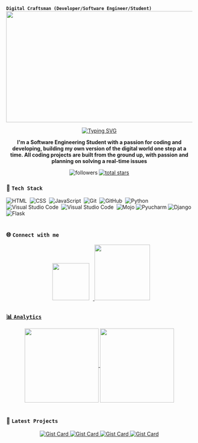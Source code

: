 **`Digital Craftsman (Developer/Software Engineer/Student)`**
<a href="https://github.com/TsvetanG2"><img align="center" width="1000" height="300" src="https://github.com/user-attachments/assets/f4adb371-cb00-4d6a-8ab6-60fea3feaf76?raw=true"></a>

<p align="center">
  <a href="https://git.io/typing-svg"><img src="https://readme-typing-svg.herokuapp.com?font=Fira+Code&pause=1000&color=D371EF&random=true&width=300&lines=A+Python+Developer;A+Django+Developer;A+Student;An+Enthusiast&center=true&width=600&height=100"" alt="Typing SVG" /></a>
</p>

<p align="center">
  <strong>I'm a Software Engineering Student with a passion for coding and developing, building my own version of the digital world one step at a time. All coding projects are built from the ground up, with passion and planning on solving a real-time issues</strong>
</p>

   <p align="center">
         <img alt="followers" title="Follow me on Github" src="https://custom-icon-badges.demolab.com/github/followers/TsvetanG2?color=8B0000&labelColor=000000&style=for-the-badge&logo=person-add&label=Followers&logoColor=white"/></a>
      <a href="https://github.com/TsvetanG2?tab=repositories&sort=stargazers">
         <img alt="total stars" title="Total stars on GitHub" src="https://custom-icon-badges.demolab.com/github/stars/TsvetanG2?color=800080&style=for-the-badge&labelColor=000000&logo=star"/></a>
   </p>

### 🧰&nbsp;**`Tech Stack`**

![HTML](https://img.shields.io/badge/-HTML-05122A?style=flat&logo=HTML5)&nbsp;
![CSS](https://img.shields.io/badge/-CSS-05122A?style=flat&logo=CSS3&logoColor=1572B6)&nbsp;
![JavaScript](https://img.shields.io/badge/-JavaScript-05122A?style=flat&logo=javascript)&nbsp;
![Git](https://img.shields.io/badge/-Git-05122A?style=flat&logo=git)&nbsp;
![GitHub](https://img.shields.io/badge/-GitHub-05122A?style=flat&logo=github)&nbsp;
![Python](https://img.shields.io/badge/python-%23150458.svg?style=flat&logo=python&logoColor=white)
![Visual Studio Code](https://img.shields.io/badge/-Visual%20Studio%20Code-05122A?style=flat&logo=visual-studio-code&logoColor=007ACC)&nbsp;
![Visual Studio Code](https://img.shields.io/badge/-Visual%20Studio-05122A?style=flat&logo=visual-studio&logoColor=007ACC)&nbsp;
![Mojo](https://img.shields.io/badge/MojoLang-red?style=flat&logo=mega&logoColor=red&color=black)
![Pyucharm](https://img.shields.io/badge/Pycharm-yellow%26green?style=flat&logo=pycharm&logoColor=yellow&color=black)
![Django](https://img.shields.io/badge/Django-blue?style=flat&logo=Django&logoColor=blue&color=black)
![Flask](https://img.shields.io/badge/Flask-red?style=flat&logo=Flask&logoColor=white&color=black)


#

### 🌐&nbsp;**`Connect with me`**

<p align="center">
  <a href="https://www.linkedin.com/in/tsvetan-gerginov212/"><img src="https://img.shields.io/badge/-LinkedIn-0077B5?style=flat&logo=Linkedin&logoColor=white" style="width: 100px; height: auto; margin: 10px;/></a>
</p>
<p align="center">
  <a href="mailto:t.gerginov@yahoo.com"><img src="https://img.shields.io/badge/Send%20me%20a%20mail-purple?style=flat&logo=mail.ru&logoColor=white&color=purple" style="width: 150px; height: auto; /></a>
</p>



#

### 📊&nbsp;**`Analytics`**

<p align="center">
  <a href="https://github.com/TsvetanG2">
    <img height=200 align="center" src="https://github-readme-stats.vercel.app/api?username=TsvetanG2&show_icons=true&locale=en&theme=dracula&rank_icon=github" />
  </a>
  <a href="https://github.com/TsvetanG2">
    <img height=200 align="center" src="https://github-readme-stats.vercel.app/api/top-langs/?username=TsvetanG2&layout=compact&show_icons=true&theme=dracula" />
</a>
</p>


#

### 👾&nbsp;**`Latest Projects`**

<p align="center">
  <a href="https://github.com/TsvetanG2/Multi-tenant-DocApp-with-independent-database-for-each-tenant-domain">
    <img src="https://github-readme-stats.vercel.app/api/pin/?username=TsvetanG2&repo=Multi-tenant-DocApp-with-independent-database-for-each-tenant-domain&theme=cobalt" alt="Gist Card">
  </a>
  <a href="https://github.com/TsvetanG2/PDF-To-Excel-Converter">
    <img src="https://github-readme-stats.vercel.app/api/pin/?username=TsvetanG2&repo=PDF-To-Excel-Converter&theme=cobalt" alt="Gist Card">
  </a>
  <a href="https://github.com/TsvetanG2/Simple-Python-Automation-Projects">
    <img src="https://github-readme-stats.vercel.app/api/pin/?username=TsvetanG2&repo=Simple-Python-Automation-Projects&theme=cobalt" alt="Gist Card">
  </a>
  <a href="https://github.com/TsvetanG2/ScrappingTasks">
    <img src="https://github-readme-stats.vercel.app/api/pin/?username=TsvetanG2&repo=ScrappingTasks&theme=cobalt" alt="Gist Card">
  </a>
</p>




